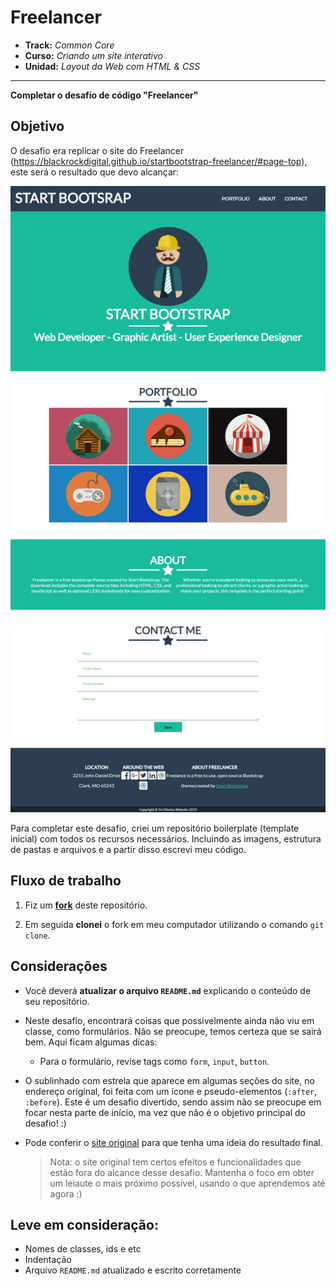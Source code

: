 # Freelancer

* **Track:** _Common Core_
* **Curso:** _Criando um site interativo_
* **Unidad:** _Layout da Web com HTML & CSS_

***

**Completar o desafio de código "Freelancer"**

## Objetivo

O desafio era replicar o site do Freelancer (https://blackrockdigital.github.io/startbootstrap-freelancer/#page-top), este será o resultado que devo alcançar:

![Freelancer Website](https://github.com/YaOliveira/freelancer/blob/master/docs/fullpage.png)

Para completar este desafio, criei um repositório boilerplate (template inicial) com todos os recursos necessários. Incluindo as imagens, estrutura de pastas e arquivos e a partir disso escrevi meu código.



## Fluxo de trabalho

1. Fiz um [**fork**](https://github.com/rafaelbcerri/freelancer)
   deste repositório.

2. Em seguida **clonei** o fork em meu computador utilizando o comando `git clone`.


## Considerações

* Você deverá **atualizar o arquivo `README.md`** explicando o conteúdo de seu repositório.


* Neste desafio, encontrará coisas que possivelmente ainda não viu em classe, como formulários. Não se preocupe, temos certeza que se sairá bem. Aqui ficam algumas dicas:

  - Para o formulário, revise tags como `form`, `input`, `button`.

* O sublinhado com estrela que aparece em algumas seções do site, no endereço original, foi feita com um ícone e pseudo-elementos (`:after`, `:before`). Este é um desafio divertido, sendo assim não se preocupe em focar nesta parte de início, ma vez que não é o objetivo principal do desafio! :)

* Pode conferir o [site original](https://blackrockdigital.github.io/startbootstrap-freelancer/) para que tenha uma ideia do resultado final.

  > Nota: o site original tem certos efeitos e funcionalidades que estão fora do alcance desse desafio. Mantenha o foco em obter um leiaute o mais próximo possível, usando o que aprendemos até agora :)

## Leve em consideração:

* Nomes de classes, ids e etc
* Indentação
* Arquivo `README.md` atualizado e escrito corretamente
